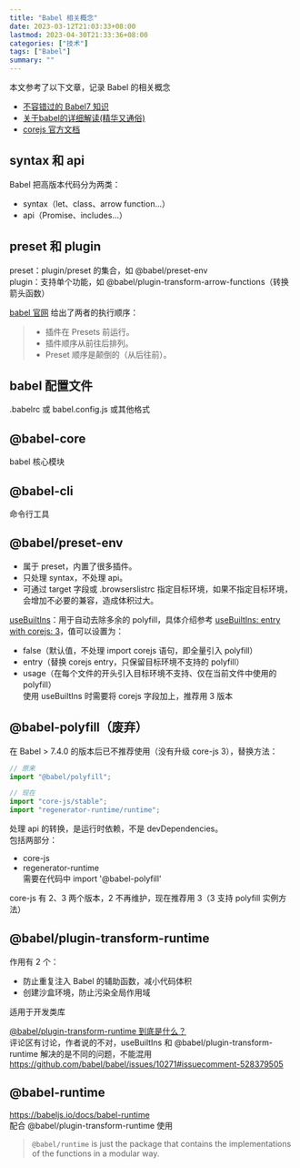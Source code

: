 ```yaml
---
title: "Babel 相关概念"
date: 2023-03-12T21:03:33+08:00
lastmod: 2023-04-30T21:33:36+08:00
categories: ["技术"]
tags: ["Babel"]
summary: ""
---
```


本文参考了以下文章，记录 Babel 的相关概念
- [不容错过的 Babel7 知识](https://juejin.cn/post/6844904008679686152)
- [关于babel的详细解读(精华又通俗)](https://juejin.cn/post/6844904199554072583)  
- [corejs 官方文档](https://github.com/zloirock/core-js/blob/master/docs/zh_CN/2019-03-19-core-js-3-babel-and-a-look-into-the-future.md)

## syntax 和 api

Babel 把高版本代码分为两类：
- syntax（let、class、arrow function...）
- api（Promise、includes...）

## preset 和 plugin

preset：plugin/preset 的集合，如 @babel/preset-env  
plugin：支持单个功能，如 @babel/plugin-transform-arrow-functions（转换箭头函数）

[babel 官网](https://www.babeljs.cn/docs/plugins#%E6%8F%92%E4%BB%B6%E9%A1%BA%E5%BA%8F) 给出了两者的执行顺序：
> -   插件在 Presets 前运行。
> -   插件顺序从前往后排列。
> -   Preset 顺序是颠倒的（从后往前）。

## babel 配置文件

.babelrc 或 babel.config.js 或其他格式

## @babel-core

babel 核心模块

## @babel-cli

命令行工具

## @babel/preset-env

- 属于 preset，内置了很多插件。  
- 只处理 syntax，不处理 api。  
- 可通过 target 字段或 .browserslistrc 指定目标环境，如果不指定目标环境，会增加不必要的兼容，造成体积过大。

[useBuiltIns](https://babeljs.io/docs/babel-preset-env.html#usebuiltins)：用于自动去除多余的 polyfill，具体介绍参考 [useBuiltIns: entry with corejs: 3](https://github.com/zloirock/core-js/blob/master/docs/zh_CN/2019-03-19-core-js-3-babel-and-a-look-into-the-future.md#usebuiltins-entry-with-corejs-3)，值可以设置为：
- false（默认值，不处理 import corejs 语句，即全量引入 polyfill）
- entry（替换 corejs entry，只保留目标环境不支持的 polyfill）
- usage（在每个文件的开头引入目标环境不支持、仅在当前文件中使用的 polyfill）  
使用 useBuiltIns 时需要将 corejs 字段加上，推荐用 3 版本

## @babel-polyfill（废弃）

在 Babel > 7.4.0 的版本后已不推荐使用（没有升级 core-js 3），替换方法：
```js
// 原来
import "@babel/polyfill";

// 现在
import "core-js/stable";
import "regenerator-runtime/runtime";
```
处理 api 的转换，是运行时依赖，不是 devDependencies。  
包括两部分：
- core-js
- regenerator-runtime  
需要在代码中 import '@babel-polyfill'

core-js 有 2、3 两个版本，2 不再维护，现在推荐用 3（3 支持 polyfill 实例方法）

## @babel/plugin-transform-runtime

作用有 2 个：
- 防止重复注入 Babel 的辅助函数，减小代码体积
- 创建沙盒环境，防止污染全局作用域  

适用于开发类库

[@babel/plugin-transform-runtime 到底是什么？](https://zhuanlan.zhihu.com/p/147083132)  
评论区有讨论，作者说的不对，useBuiltIns 和 @babel/plugin-transform-runtime 解决的是不同的问题，不能混用 https://github.com/babel/babel/issues/10271#issuecomment-528379505

## @babel-runtime

https://babeljs.io/docs/babel-runtime  
配合 @babel/plugin-transform-runtime 使用
> `@babel/runtime` is just the package that contains the implementations of the functions in a modular way.
